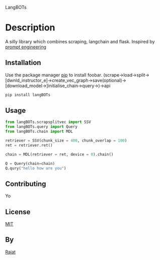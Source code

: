 LangBOTs

# Description

A silly library which combines scraping, langchain and flask.
Inspired by [prompt engineering](https://www.youtube.com/@engineerprompt)

## Installation

Use the package manager [pip](https://pip.pypa.io/en/stable/) to install foobar.
(scrape->load->split->[dwnld_instructor_e]->create_vec_graph->save(optional)->[download_model->]initialise_chain->query->)->api
```bash
pip install langBOTs
```

## Usage

```python
from langBOTs.scrapsplitvec import SSV
from langBOTs.query import Query
from langBOTs.chain import MDL

retriever = SSV(chunk_size = 400, chunk_overlap = 100)
ret = retriever.ret()

chain = MDL(retriever = ret, device = 0).chain()

Q = Query(chain=chain)
Q.qury("hello how are you")
```

## Contributing

Yo

## License

[MIT](https://www.youtube.com/watch?v=dQw4w9WgXcQ)

## By
[Rajat](https://rajat.xyz)

